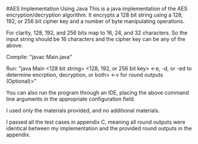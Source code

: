 #AES Implementation Using Java
This is a java implementation of the AES encryption/decryption algorithm. It encrypts a 128 bit string using a 128, 192, or 256 bit cipher key and a number of byte manipulating operations.

For clarity, 128, 192, and 256 bits map to 16, 24, and 32 characters. So the input string should be 16 characters and the cipher key can be any of the above.

Compile: "javac Main.java" 

Run:     "java Main <128 bit string> <128, 192, or 256 bit key> <-e, -d, or -ed to determine encrption, decryption, or both> <-v for round outputs (Optional)>"

You can also run the program through an IDE, placing the above command line arguments in the appropriate configuration field.

I used only the materials provided, and no additional materials.

I passed all the test cases in appendix C, meaning all round outputs were identical between my implementation and the provided round outputs in the appendix. 





